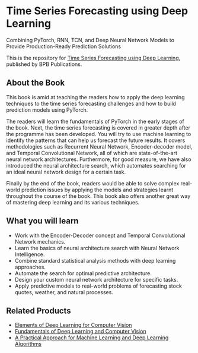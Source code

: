 # Time Series Forecasting using Deep Learning

Combining PyTorch, RNN, TCN, and Deep Neural Network Models to Provide Production-Ready Prediction Solutions

This is the repository for [Time Series Forecasting using Deep Learning](https://in.bpbonline.com/products/time-series-forecasting-using-deep-learning?_pos=1&_sid=670c171d5&_ss=r), published by BPB Publications.

## About the Book
This book is amid at teaching the readers how to apply the deep learning techniques to the time series forecasting challenges and how to build prediction models using PyTorch.

The readers will learn the fundamentals of PyTorch in the early stages of the book. Next, the time series forecasting is covered in greater depth after the programme has been developed. You will try to use machine learning to identify the patterns that can help us forecast the future results. It covers methodologies such as Recurrent Neural Network, Encoder-decoder model, and Temporal Convolutional Network, all of which are state-of-the-art neural network architectures. Furthermore, for good measure, we have also introduced the neural architecture search, which automates searching for an ideal neural network design for a certain task.

Finally by the end of the book, readers would be able to solve complex real-world prediction issues by applying the models and strategies learnt throughout the course of the book. This book also offers another great way of mastering deep learning and its various techniques.

## What you will learn
* Work with the Encoder-Decoder concept and Temporal Convolutional Network mechanics.
* Learn the basics of neural architecture search with Neural Network Intelligence.
* Combine standard statistical analysis methods with deep learning approaches.
* Automate the search for optimal predictive architecture.
* Design your custom neural network architecture for specific tasks.
* Apply predictive models to real-world problems of forecasting stock quotes, weather, and natural processes.

## Related Products
* [Elements of Deep Learning for Computer Vision](https://in.bpbonline.com/products/elements-of-deep-learning-for-computer-vision?_pos=4&_sid=17568d832&_ss=r)
* [Fundamentals of Deep Learning and Computer Vision](https://in.bpbonline.com/products/deep-learning-and-computer-vision-book-ebook?_pos=2&_sid=17568d832&_ss=r)
* [A Practical Approach for Machine Learning and Deep Learning Algorithms](https://in.bpbonline.com/products/machine-learning-and-deep-learning-algorithms-book-ebook?_pos=1&_sid=17568d832&_ss=r)  
